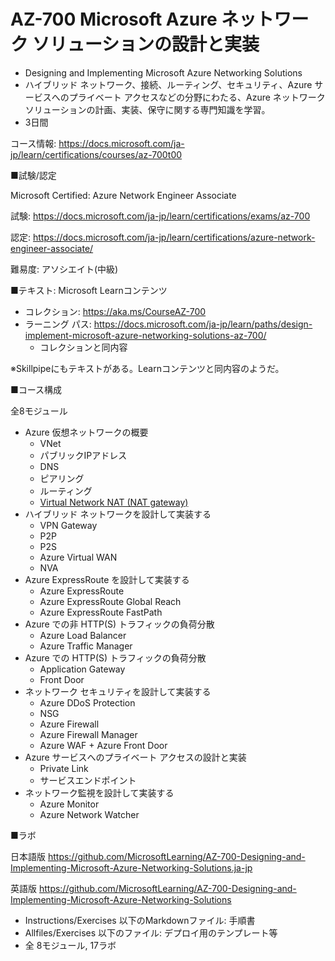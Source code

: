 # AZ-700 Microsoft Azure ネットワーク ソリューションの設計と実装

- Designing and Implementing Microsoft Azure Networking Solutions
- ハイブリッド ネットワーク、接続、ルーティング、セキュリティ、Azure サービスへのプライベート アクセスなどの分野にわたる、Azure ネットワーク ソリューションの計画、実装、保守に関する専門知識を学習。
- 3日間

コース情報: https://docs.microsoft.com/ja-jp/learn/certifications/courses/az-700t00

■試験/認定

Microsoft Certified: Azure Network Engineer Associate

試験: https://docs.microsoft.com/ja-jp/learn/certifications/exams/az-700

認定: https://docs.microsoft.com/ja-jp/learn/certifications/azure-network-engineer-associate/

難易度: アソシエイト(中級)

■テキスト: Microsoft Learnコンテンツ

- コレクション: https://aka.ms/CourseAZ-700
- ラーニング パス: https://docs.microsoft.com/ja-jp/learn/paths/design-implement-microsoft-azure-networking-solutions-az-700/
  - コレクションと同内容

※Skillpipeにもテキストがある。Learnコンテンツと同内容のようだ。

■コース構成

全8モジュール

- Azure 仮想ネットワークの概要
  - VNet
  - パブリックIPアドレス
  - DNS
  - ピアリング
  - ルーティング
  - [Virtual Network NAT (NAT gateway)](https://docs.microsoft.com/ja-jp/azure/virtual-network/nat-gateway/nat-overview)
- ハイブリッド ネットワークを設計して実装する
  - VPN Gateway
  - P2P
  - P2S
  - Azure Virtual WAN
  - NVA
- Azure ExpressRoute を設計して実装する
  - Azure ExpressRoute
  - Azure ExpressRoute Global Reach
  - Azure ExpressRoute FastPath
- Azure での非 HTTP(S) トラフィックの負荷分散
  - Azure Load Balancer
  - Azure Traffic Manager
- Azure での HTTP(S) トラフィックの負荷分散
  - Application Gateway
  - Front Door
- ネットワーク セキュリティを設計して実装する
  - Azure DDoS Protection
  - NSG
  - Azure Firewall
  - Azure Firewall Manager
  - Azure WAF + Azure Front Door
- Azure サービスへのプライベート アクセスの設計と実装
  - Private Link
  - サービスエンドポイント
- ネットワーク監視を設計して実装する
  - Azure Monitor
  - Azure Network Watcher

■ラボ

日本語版
https://github.com/MicrosoftLearning/AZ-700-Designing-and-Implementing-Microsoft-Azure-Networking-Solutions.ja-jp

英語版
https://github.com/MicrosoftLearning/AZ-700-Designing-and-Implementing-Microsoft-Azure-Networking-Solutions

- Instructions/Exercises 以下のMarkdownファイル: 手順書
- Allfiles/Exercises 以下のファイル: デプロイ用のテンプレート等
- 全 8モジュール, 17ラボ

